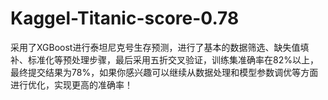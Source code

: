 # Kaggel-Titanic-score-0.78

采用了XGBoost进行泰坦尼克号生存预测，进行了基本的数据筛选、缺失值填补、标准化等预处理步骤，最后采用五折交叉验证，训练集准确率在82%以上，最终提交结果为78%，如果你感兴趣可以继续从数据处理和模型参数调优等方面进行优化，实现更高的准确率！
